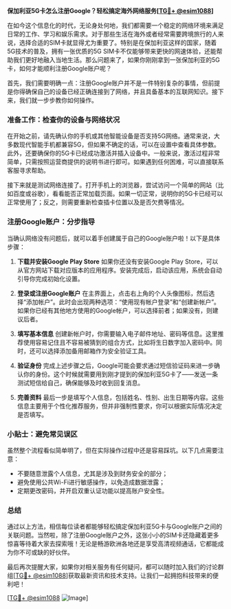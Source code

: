 **保加利亚5G卡怎么注册Google？轻松搞定海外网络服务[[TG💪+ @esim1088](https://t.me/s/esim1088)]**

在如今这个信息化的时代，无论身处何地，我们都需要一个稳定的网络环境来满足日常的工作、学习和娱乐需求。对于那些生活在海外或者经常需要跨境旅行的人来说，选择合适的SIM卡就显得尤为重要了。特别是在保加利亚这样的国家，随着5G技术的普及，拥有一张优质的5G SIM卡不仅能够带来更快的网速体验，还能帮助我们更好地融入当地生活。那么问题来了，如果你刚刚拿到一张保加利亚的5G卡，如何才能顺利注册Google账户呢？

首先，我们需要明确一点：注册Google账户并不是一件特别复杂的事情，但前提是你得确保自己的设备已经正确连接到了网络，并且具备基本的互联网知识。接下来，我们就一步步教你如何操作。

### 准备工作：检查你的设备与网络状况

在开始之前，请先确认你的手机或其他智能设备是否支持5G网络。通常来说，大多数现代智能手机都兼容5G，但如果不确定的话，可以在设置中查看具体参数。此外，还要确保你的5G卡已经成功激活并插入设备中。一般来说，激活过程非常简单，只需按照运营商提供的说明书进行即可。如果遇到任何困难，可以直接联系客服寻求帮助。

接下来就是测试网络连接了。打开手机上的浏览器，尝试访问一个简单的网站（比如百度或谷歌），看看能否正常加载页面。如果一切正常，说明你的5G卡已经可以正常使用了；反之，则需要重新检查插卡位置以及是否欠费等情况。

### 注册Google账户：分步指导

当确认网络没有问题后，就可以着手创建属于自己的Google账户啦！以下是具体步骤：

1. **下载并安装Google Play Store**
   如果你还没有安装Google Play Store，可以从官方网站下载对应版本的应用程序。安装完成后，启动该应用，系统会自动引导你完成初始化设置。

2. **登录或注册Google账户**
   在主界面上，点击右上角的个人头像图标，然后选择“添加帐户”。此时会出现两种选项：“使用现有帐户登录”和“创建新帐户”。如果你已经有其他地方使用的Google帐户，可以选择前者；如果没有，则建议后者。

3. **填写基本信息**
   创建新帐户时，你需要输入电子邮件地址、密码等信息。这里推荐使用容易记住且不容易被猜到的组合方式，比如将生日数字加入密码中。同时，还可以选择添加备用邮箱作为安全验证工具。

4. **验证身份**
   完成上述步骤之后，Google可能会要求通过短信验证码来进一步确认你的身份。这个时候就需要用到刚才提到的保加利亚5G卡了——发送一条测试短信给自己，确保能够及时收到回复消息。

5. **完善资料**
   最后一步是填写个人信息，包括姓名、性别、出生日期等内容。这些信息主要用于个性化推荐服务，但并非强制性要求，你可以根据实际情况决定是否填写。

### 小贴士：避免常见误区

虽然整个流程看似简单明了，但在实际操作过程中还是容易踩坑。以下几点需要注意：
- 不要随意泄露个人信息，尤其是涉及到财务安全的部分；
- 避免使用公共Wi-Fi进行敏感操作，以免造成数据泄露；
- 定期更改密码，并开启双重认证功能以提高账户安全性。

### 总结

通过以上方法，相信每位读者都能够轻松搞定保加利亚5G卡与Google账户之间的关联问题。当然啦，除了注册Google账户之外，这张小小的SIM卡还隐藏着更多惊喜等待着大家去探索哦！无论是畅游欧洲各地还是享受高清视频通话，它都能成为你不可或缺的好伙伴。

最后再次提醒大家，如果你对相关服务有任何疑问，都可以随时加入我们的讨论群组[[TG💪+ @esim1088](https://t.me/s/esim1088)]获取最新资讯和技术支持。让我们一起拥抱科技带来的便利吧！

[[TG💪+ @esim1088](https://t.me/s/esim1088) ![Image](https://i.postimg.cc/4NQfJmqS/Snipaste-2025-05-13-00-14-12.png)]